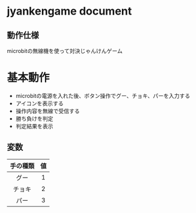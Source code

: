 # jyankengame document
## 動作仕様
microbitの無線機を使って対決じゃんけんゲーム
# 基本動作
- microbitの電源を入れた後、ボタン操作でグー、チョキ、パーを入力する
- アイコンを表示する
- 操作内容を無線で受信する
- 勝ち負けを判定
- 判定結果を表示
## 変数

|手の種類|値|
|:--:|:--:|
|グー|1|
|チョキ|2|
|パー|3|
